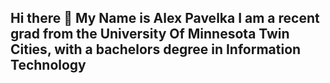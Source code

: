 ## Hi there 👋 My Name is Alex Pavelka I am a recent grad from the University Of Minnesota Twin Cities, with a bachelors degree in Information Technology

<!--
**apavelka122/apavelka122** is a ✨ _special_ ✨ repository because its `README.md` (this file) appears on your GitHub profile.

Here are some ideas to get you started:

- 🔭 I’m currently working on a DMVPN 3 site network (one HQ and two remotes) that use DMVPN and exchange routes dynamically with OSPF,and working on an MPLS IP VPN using OSPF, RIP, and BGP
- 🌱 I’m currently learning Border Gateway Protocol (BGP). 
- 👯 I’m looking to collaborate on ...
- 🤔 I’m looking for help with creating an app from scratch and utilizing a large scale API like Google Maps and Instagram.
- 📫 How to reach me: apavelka122@gmail.com
- ⚡ Fun fact: I love hiking mountains in Colorado and Montana, I am a part time arborist in the summers, and I am learning guitar.
